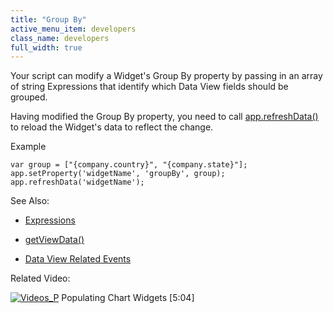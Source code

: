 ```yaml
---
title: "Group By"
active_menu_item: developers
class_name: developers
full_width: true
---
```



Your script can modify a Widget's Group By property by passing in an array of string Expressions that identify which Data View fields should be grouped.

Having modified the Group By property, you need to call [app.refreshData()](../../widget-functions/refreshdata.htm) to reload the Widget's data to reflect the change.

Example

    var group = ["{company.country}", "{company.state}"];
    app.setProperty('widgetName', 'groupBy', group);
    app.refreshData('widgetName');
   

See Also:

 - [Expressions](../../../../product-guide/advanced-features/data-integration,-reporting-dashboards/data-section-properties/the-expression-editor.htm)

 - [getViewData()](../getviewdata.htm)

 - [Data View Related Events](../data-view-related-events.htm)

Related Video:

[![Videos\_P](/img/docs/videos_p.png)](http://www.youtube.com/v/4FXN_AsiiMs?autoplay=1&hd=1&fs=1&showsearch=0&rel=0&) Populating Chart Widgets [5:04]
